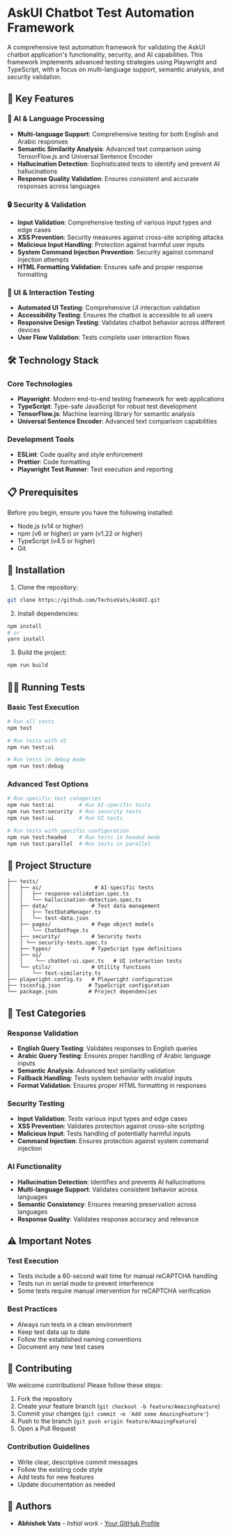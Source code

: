 # AskUI Chatbot Test Automation Framework

A comprehensive test automation framework for validating the AskUI chatbot application's functionality, security, and AI capabilities. This framework implements advanced testing strategies using Playwright and TypeScript, with a focus on multi-language support, semantic analysis, and security validation.

## 🌟 Key Features

### 🤖 AI & Language Processing
- **Multi-language Support**: Comprehensive testing for both English and Arabic responses
- **Semantic Similarity Analysis**: Advanced text comparison using TensorFlow.js and Universal Sentence Encoder
- **Hallucination Detection**: Sophisticated tests to identify and prevent AI hallucinations
- **Response Quality Validation**: Ensures consistent and accurate responses across languages

### 🔒 Security & Validation
- **Input Validation**: Comprehensive testing of various input types and edge cases
- **XSS Prevention**: Security measures against cross-site scripting attacks
- **Malicious Input Handling**: Protection against harmful user inputs
- **System Command Injection Prevention**: Security against command injection attempts
- **HTML Formatting Validation**: Ensures safe and proper response formatting

### 🎯 UI & Interaction Testing
- **Automated UI Testing**: Comprehensive UI interaction validation
- **Accessibility Testing**: Ensures the chatbot is accessible to all users
- **Responsive Design Testing**: Validates chatbot behavior across different devices
- **User Flow Validation**: Tests complete user interaction flows

## 🛠️ Technology Stack

### Core Technologies
- **Playwright**: Modern end-to-end testing framework for web applications
- **TypeScript**: Type-safe JavaScript for robust test development
- **TensorFlow.js**: Machine learning library for semantic analysis
- **Universal Sentence Encoder**: Advanced text comparison capabilities

### Development Tools
- **ESLint**: Code quality and style enforcement
- **Prettier**: Code formatting
- **Playwright Test Runner**: Test execution and reporting

## 📋 Prerequisites

Before you begin, ensure you have the following installed:
- Node.js (v14 or higher)
- npm (v6 or higher) or yarn (v1.22 or higher)
- TypeScript (v4.5 or higher)
- Git

## 🔧 Installation

1. Clone the repository:
```bash
git clone https://github.com/TechieVats/AskUI.git
```

2. Install dependencies:
```bash
npm install
# or
yarn install
```

3. Build the project:
```bash
npm run build
```

## 🏃‍♂️ Running Tests

### Basic Test Execution
```bash
# Run all tests
npm test

# Run tests with UI
npm run test:ui

# Run tests in debug mode
npm run test:debug
```

### Advanced Test Options
```bash
# Run specific test categories
npm run test:ai        # Run AI-specific tests
npm run test:security  # Run security tests
npm run test:ui        # Run UI tests

# Run tests with specific configuration
npm run test:headed    # Run tests in headed mode
npm run test:parallel  # Run tests in parallel
```

## 📁 Project Structure

```
├── tests/
│   ├── ai/                 # AI-specific tests
│   │   ├── response-validation.spec.ts
│   │   └── hallucination-detection.spec.ts
│   ├── data/              # Test data management
│   │   ├── TestDataManager.ts
│   │   └── test-data.json
│   ├── pages/             # Page object models
│   │   └── ChatbotPage.ts
│   ├── security/          # Security tests
│   │ └── security-tests.spec.ts
│   ├── types/             # TypeScript type definitions
│   ├── ui/
│   │    └── chatbot-ui.spec.ts   # UI interaction tests
│   └── utils/             # Utility functions
│       └── text-similarity.ts
├── playwright.config.ts   # Playwright configuration
├── tsconfig.json         # TypeScript configuration
└── package.json          # Project dependencies
```

## 🧪 Test Categories

### Response Validation
- **English Query Testing**: Validates responses to English queries
- **Arabic Query Testing**: Ensures proper handling of Arabic language inputs
- **Semantic Analysis**: Advanced text similarity validation
- **Fallback Handling**: Tests system behavior with invalid inputs
- **Format Validation**: Ensures proper HTML formatting in responses

### Security Testing
- **Input Validation**: Tests various input types and edge cases
- **XSS Prevention**: Validates protection against cross-site scripting
- **Malicious Input**: Tests handling of potentially harmful inputs
- **Command Injection**: Ensures protection against system command injection

### AI Functionality
- **Hallucination Detection**: Identifies and prevents AI hallucinations
- **Multi-language Support**: Validates consistent behavior across languages
- **Semantic Consistency**: Ensures meaning preservation across languages
- **Response Quality**: Validates response accuracy and relevance

## ⚠️ Important Notes

### Test Execution
- Tests include a 60-second wait time for manual reCAPTCHA handling
- Tests run in serial mode to prevent interference
- Some tests require manual intervention for reCAPTCHA verification

### Best Practices
- Always run tests in a clean environment
- Keep test data up to date
- Follow the established naming conventions
- Document any new test cases

## 🤝 Contributing

We welcome contributions! Please follow these steps:

1. Fork the repository
2. Create your feature branch (`git checkout -b feature/AmazingFeature`)
3. Commit your changes (`git commit -m 'Add some AmazingFeature'`)
4. Push to the branch (`git push origin feature/AmazingFeature`)
5. Open a Pull Request

### Contribution Guidelines
- Write clear, descriptive commit messages
- Follow the existing code style
- Add tests for new features
- Update documentation as needed


## 👥 Authors

- **Abhishek Vats** - *Initial work* - [Your GitHub Profile](https://github.com/TechieVats)
